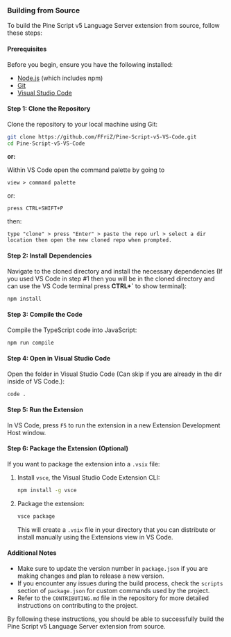 ### **Building from Source**

To build the Pine Script v5 Language Server extension from source, follow these steps:

#### Prerequisites
Before you begin, ensure you have the following installed:
- [Node.js](https://nodejs.org/) (which includes npm)
- [Git](https://git-scm.com/)
- [Visual Studio Code](https://code.visualstudio.com/)

#### Step 1: Clone the Repository
Clone the repository to your local machine using Git:

```bash
git clone https://github.com/FFriZ/Pine-Script-v5-VS-Code.git
cd Pine-Script-v5-VS-Code
```

**or:**

Within VS Code open the command palette by going to 

    view > command palette 
or:

    press CTRL+SHIFT+P


then:

    type "clone" > press "Enter" > paste the repo url > select a dir location then open the new cloned repo when prompted.

#### Step 2: Install Dependencies
Navigate to the cloned directory and install the necessary dependencies (If you used VS Code in step #1 then you will be in the cloned directory and can use the VS Code terminal press **CTRL+`** to show terminal):

```bash
npm install
```

#### Step 3: Compile the Code
Compile the TypeScript code into JavaScript:

```bash
npm run compile
```

#### Step 4: Open in Visual Studio Code
Open the folder in Visual Studio Code (Can skip if you are already in the dir inside of VS Code.):

```bash
code .
```

#### Step 5: Run the Extension
In VS Code, press `F5` to run the extension in a new Extension Development Host window.

#### Step 6: Package the Extension (Optional)
If you want to package the extension into a `.vsix` file:

1. Install `vsce`, the Visual Studio Code Extension CLI:

    ```bash
    npm install -g vsce
    ```

2. Package the extension:

    ```bash
    vsce package
    ```

    This will create a `.vsix` file in your directory that you can distribute or install manually using the Extensions view in VS Code.

#### Additional Notes
- Make sure to update the version number in `package.json` if you are making changes and plan to release a new version.
- If you encounter any issues during the build process, check the `scripts` section of `package.json` for custom commands used by the project.
- Refer to the `CONTRIBUTING.md` file in the repository for more detailed instructions on contributing to the project.

By following these instructions, you should be able to successfully build the Pine Script v5 Language Server extension from source.
